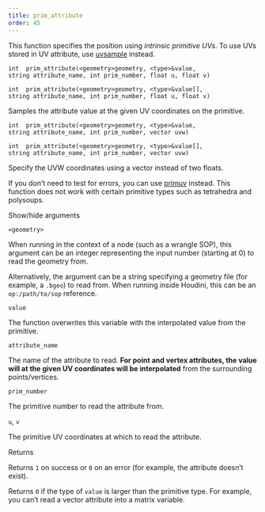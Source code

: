```yaml
---
title: prim_attribute
order: 45
---
```

This function specifies the position using *intrinsic primitive UVs*. To use UVs stored in UV attribute, use [uvsample](uvsample.html "Interpolates the value of an attribute at certain UV coordinates using a UV attribute.") instead.

`int  prim_attribute(<geometry>geometry, <type>&value, string attribute_name, int prim_number, float u, float v)`

`int  prim_attribute(<geometry>geometry, <type>&value[], string attribute_name, int prim_number, float u, float v)`

Samples the attribute value at the given UV coordinates on the primitive.

`int  prim_attribute(<geometry>geometry, <type>&value, string attribute_name, int prim_number, vector uvw)`

`int  prim_attribute(<geometry>geometry, <type>&value[], string attribute_name, int prim_number, vector uvw)`

Specify the UVW coordinates using a vector instead of two floats.

If you don’t need to test for errors, you can use [primuv](primuv.html "Interpolates the value of an attribute at a certain parametric (uvw) position.") instead.
This function does not work with certain primitive types such as tetrahedra and polysoups.

Show/hide arguments

`<geometry>`

When running in the context of a node (such as a wrangle SOP), this argument can be an integer representing the input number (starting at 0) to read the geometry from.

Alternatively, the argument can be a string specifying a geometry file (for example, a `.bgeo`) to read from. When running inside Houdini, this can be an `op:/path/to/sop` reference.

`value`

The function overwrites this variable with the interpolated value from the primitive.

`attribute_name`

The name of the attribute to read. **For point and vertex attributes, the value will at the given UV coordinates will be interpolated** from the surrounding points/vertices.

`prim_number`

The primitive number to read the attribute from.

`u`, `v`

The primitive UV coordinates at which to read the attribute.

Returns

Returns `1` on success or `0` on an error (for example, the attribute doesn’t exist).

Returns `0` if the type of `value` is larger than the primitive type. For example, you can’t read a vector attribute into a matrix variable.
